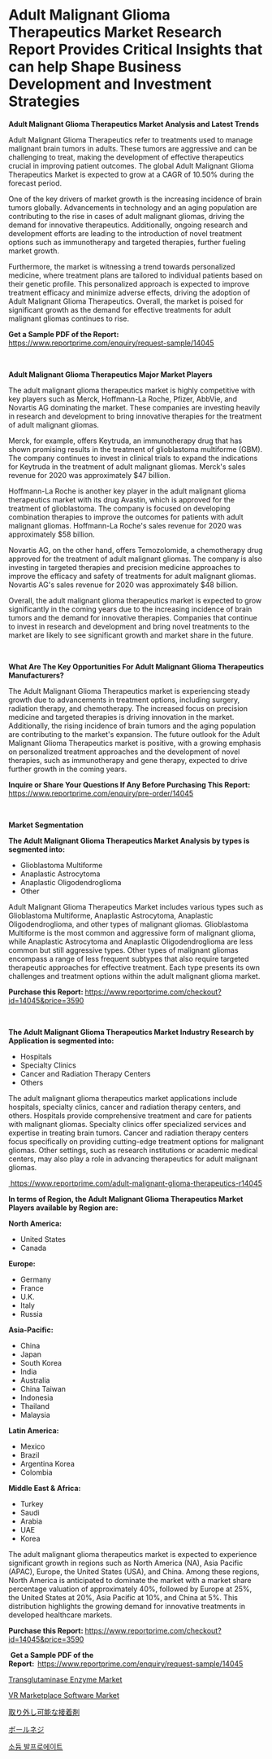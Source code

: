 <p><h1>Adult Malignant Glioma Therapeutics Market Research Report Provides Critical Insights that can help Shape Business Development and Investment Strategies</h1></p><p><strong>Adult Malignant Glioma Therapeutics Market Analysis and Latest Trends</strong></p>
<p><p>Adult Malignant Glioma Therapeutics refer to treatments used to manage malignant brain tumors in adults. These tumors are aggressive and can be challenging to treat, making the development of effective therapeutics crucial in improving patient outcomes. The global Adult Malignant Glioma Therapeutics Market is expected to grow at a CAGR of 10.50% during the forecast period.</p><p>One of the key drivers of market growth is the increasing incidence of brain tumors globally. Advancements in technology and an aging population are contributing to the rise in cases of adult malignant gliomas, driving the demand for innovative therapeutics. Additionally, ongoing research and development efforts are leading to the introduction of novel treatment options such as immunotherapy and targeted therapies, further fueling market growth.</p><p>Furthermore, the market is witnessing a trend towards personalized medicine, where treatment plans are tailored to individual patients based on their genetic profile. This personalized approach is expected to improve treatment efficacy and minimize adverse effects, driving the adoption of Adult Malignant Glioma Therapeutics. Overall, the market is poised for significant growth as the demand for effective treatments for adult malignant gliomas continues to rise.</p></p>
<p><strong>Get a Sample PDF of the Report:&nbsp;</strong> <a href="https://www.reportprime.com/enquiry/request-sample/14045">https://www.reportprime.com/enquiry/request-sample/14045</a></p>
<p>&nbsp;</p>
<p><strong>Adult Malignant Glioma Therapeutics Major Market Players</strong></p>
<p><p>The adult malignant glioma therapeutics market is highly competitive with key players such as Merck, Hoffmann-La Roche, Pfizer, AbbVie, and Novartis AG dominating the market. These companies are investing heavily in research and development to bring innovative therapies for the treatment of adult malignant gliomas.</p><p>Merck, for example, offers Keytruda, an immunotherapy drug that has shown promising results in the treatment of glioblastoma multiforme (GBM). The company continues to invest in clinical trials to expand the indications for Keytruda in the treatment of adult malignant gliomas. Merck's sales revenue for 2020 was approximately $47 billion.</p><p>Hoffmann-La Roche is another key player in the adult malignant glioma therapeutics market with its drug Avastin, which is approved for the treatment of glioblastoma. The company is focused on developing combination therapies to improve the outcomes for patients with adult malignant gliomas. Hoffmann-La Roche's sales revenue for 2020 was approximately $58 billion.</p><p>Novartis AG, on the other hand, offers Temozolomide, a chemotherapy drug approved for the treatment of adult malignant gliomas. The company is also investing in targeted therapies and precision medicine approaches to improve the efficacy and safety of treatments for adult malignant gliomas. Novartis AG's sales revenue for 2020 was approximately $48 billion.</p><p>Overall, the adult malignant glioma therapeutics market is expected to grow significantly in the coming years due to the increasing incidence of brain tumors and the demand for innovative therapies. Companies that continue to invest in research and development and bring novel treatments to the market are likely to see significant growth and market share in the future.</p></p>
<p>&nbsp;</p>
<p><strong>What Are The Key Opportunities For Adult Malignant Glioma Therapeutics Manufacturers?</strong></p>
<p><p>The Adult Malignant Glioma Therapeutics market is experiencing steady growth due to advancements in treatment options, including surgery, radiation therapy, and chemotherapy. The increased focus on precision medicine and targeted therapies is driving innovation in the market. Additionally, the rising incidence of brain tumors and the aging population are contributing to the market's expansion. The future outlook for the Adult Malignant Glioma Therapeutics market is positive, with a growing emphasis on personalized treatment approaches and the development of novel therapies, such as immunotherapy and gene therapy, expected to drive further growth in the coming years.</p></p>
<p><strong>Inquire or Share Your Questions If Any Before Purchasing This Report:</strong> <a href="https://www.reportprime.com/enquiry/pre-order/14045">https://www.reportprime.com/enquiry/pre-order/14045</a></p>
<p>&nbsp;</p>
<p><strong>Market Segmentation</strong></p>
<p><strong>The Adult Malignant Glioma Therapeutics Market Analysis by types is segmented into:</strong></p>
<p><ul><li>Glioblastoma Multiforme</li><li>Anaplastic Astrocytoma</li><li>Anaplastic Oligodendroglioma</li><li>Other</li></ul></p>
<p><p>Adult Malignant Glioma Therapeutics Market includes various types such as Glioblastoma Multiforme, Anaplastic Astrocytoma, Anaplastic Oligodendroglioma, and other types of malignant gliomas. Glioblastoma Multiforme is the most common and aggressive form of malignant glioma, while Anaplastic Astrocytoma and Anaplastic Oligodendroglioma are less common but still aggressive types. Other types of malignant gliomas encompass a range of less frequent subtypes that also require targeted therapeutic approaches for effective treatment. Each type presents its own challenges and treatment options within the adult malignant glioma market.</p></p>
<p><strong>Purchase this Report:&nbsp;</strong><a href="https://www.reportprime.com/checkout?id=14045&price=3590">https://www.reportprime.com/checkout?id=14045&price=3590</a></p>
<p>&nbsp;</p>
<p><strong>The Adult Malignant Glioma Therapeutics Market Industry Research by Application is segmented into:</strong></p>
<p><ul><li>Hospitals</li><li>Specialty Clinics</li><li>Cancer and Radiation Therapy Centers</li><li>Others</li></ul></p>
<p><p>The adult malignant glioma therapeutics market applications include hospitals, specialty clinics, cancer and radiation therapy centers, and others. Hospitals provide comprehensive treatment and care for patients with malignant gliomas. Specialty clinics offer specialized services and expertise in treating brain tumors. Cancer and radiation therapy centers focus specifically on providing cutting-edge treatment options for malignant gliomas. Other settings, such as research institutions or academic medical centers, may also play a role in advancing therapeutics for adult malignant gliomas.</p></p>
<p><a href="https://www.reportprime.com/adult-malignant-glioma-therapeutics-r14045">&nbsp;https://www.reportprime.com/adult-malignant-glioma-therapeutics-r14045</a></p>
<p><strong>In terms of Region, the Adult Malignant Glioma Therapeutics Market Players available by Region are:</strong></p>
<p>
    <p> <strong> North America: </strong>
        <ul>
            <li>United States</li>
            <li>Canada</li>
        </ul>
        </p> 
    <p> <strong> Europe: </strong>
        <ul>
            <li>Germany</li>
            <li>France</li>
            <li>U.K.</li>
            <li>Italy</li>
            <li>Russia</li>
        </ul>
        </p> 
    <p> <strong> Asia-Pacific: </strong>
        <ul>
            <li>China</li>
            <li>Japan</li>
            <li>South Korea</li>
            <li>India</li>
            <li>Australia</li>
            <li>China Taiwan</li>
            <li>Indonesia</li>
            <li>Thailand</li>
            <li>Malaysia</li>
        </ul>
        </p> 
    <p> <strong> Latin America: </strong>
        <ul>
            <li>Mexico</li>
            <li>Brazil</li>
            <li>Argentina Korea</li>
            <li>Colombia</li>
        </ul>
        </p> 
    <p> <strong> Middle East & Africa: </strong>
        <ul>
            <li>Turkey</li>
            <li>Saudi</li>
            <li>Arabia</li>
            <li>UAE</li>
            <li>Korea</li>
        </ul>
    </p>
    </p>
<p><p>The adult malignant glioma therapeutics market is expected to experience significant growth in regions such as North America (NA), Asia Pacific (APAC), Europe, the United States (USA), and China. Among these regions, North America is anticipated to dominate the market with a market share percentage valuation of approximately 40%, followed by Europe at 25%, the United States at 20%, Asia Pacific at 10%, and China at 5%. This distribution highlights the growing demand for innovative treatments in developed healthcare markets.</p></p>
<p><strong>Purchase this Report: </strong><a href="https://www.reportprime.com/checkout?id=14045&price=3590">https://www.reportprime.com/checkout?id=14045&price=3590</a></p>
<p>&nbsp;<strong>Get a Sample PDF of the Report:&nbsp;&nbsp;</strong><a href="https://www.reportprime.com/enquiry/request-sample/14045">https://www.reportprime.com/enquiry/request-sample/14045</a></p>
<p><strong></strong></p>
<p><p><a href="https://issuu.com/reportprime-2/docs/transglutaminase-enzyme-market-size-2030.pptx">Transglutaminase Enzyme Market</a></p><p><a href="https://github.com/mbisetmhermsr/Market-Research-Report-List-2/blob/main/vr-marketplace-software-market.md">VR Marketplace Software Market</a></p><p><a href="https://github.com/avwofrml53535/Market-Research-Report-List-1/blob/main/350561625007.md">取り外し可能な接着剤</a></p><p><a href="https://github.com/vtbvgl20191192/Market-Research-Report-List-1/blob/main/922880525008.md">ボールネジ</a></p><p><a href="https://github.com/TrevorKruvalis5678/Market-Research-Report-List-1/blob/main/829322522941.md">소듐 발프로에이트</a></p></p>
